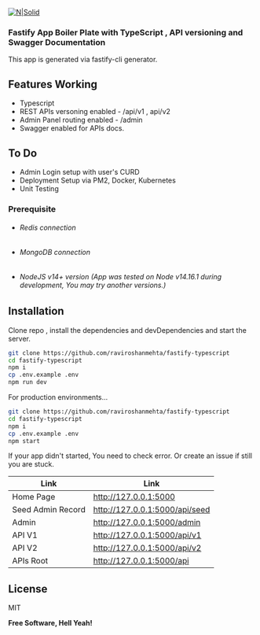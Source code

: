 [![N|Solid](https://www.fastify.io/images/fastify-logo-menu.d13f8da7a965c800.png)](https://www.fastify.io)


### Fastify App Boiler Plate with TypeScript , API versioning and Swagger Documentation

This app is generated via fastify-cli generator.

## Features Working

- Typescript 
- REST APIs versoning enabled - /api/v1 , api/v2
- Admin Panel routing enabled - /admin
- Swagger enabled for APIs docs.

## To Do
- Admin Login setup with user's CURD
- Deployment Setup via PM2, Docker, Kubernetes
- Unit Testing 

### Prerequisite 
- ###### Redis connection
- ###### MongoDB connection
- ###### NodeJS v14+ version (App was tested on Node v14.16.1 during development, You may try another versions.)

## Installation

Clone repo , install the dependencies and devDependencies and start the server.

```sh
git clone https://github.com/raviroshanmehta/fastify-typescript
cd fastify-typescript
npm i
cp .env.example .env
npm run dev
```

For production environments...

```sh
git clone https://github.com/raviroshanmehta/fastify-typescript
cd fastify-typescript
npm i
cp .env.example .env
npm start
```

If your app didn't started, You need to check error. Or create an issue if still you are stuck.  

| Link | Link |
| ------ | ------ |
| Home Page | http://127.0.0.1:5000 |
| Seed Admin Record | http://127.0.0.1:5000/api/seed |
| Admin | http://127.0.0.1:5000/admin |
| API V1 | http://127.0.0.1:5000/api/v1 |
| API V2 | http://127.0.0.1:5000/api/v2 |
| APIs Root | http://127.0.0.1:5000/api |


## License

MIT

**Free Software, Hell Yeah!**
